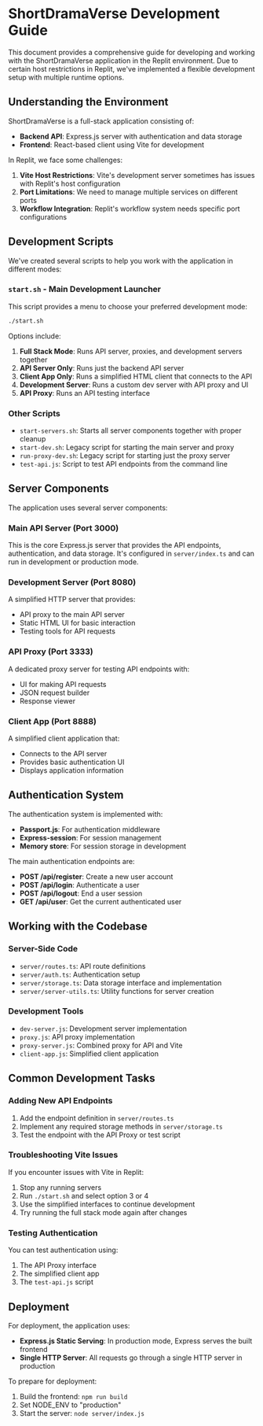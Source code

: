 # ShortDramaVerse Development Guide

This document provides a comprehensive guide for developing and working with the ShortDramaVerse application in the Replit environment. Due to certain host restrictions in Replit, we've implemented a flexible development setup with multiple runtime options.

## Understanding the Environment

ShortDramaVerse is a full-stack application consisting of:

- **Backend API**: Express.js server with authentication and data storage
- **Frontend**: React-based client using Vite for development

In Replit, we face some challenges:

1. **Vite Host Restrictions**: Vite's development server sometimes has issues with Replit's host configuration
2. **Port Limitations**: We need to manage multiple services on different ports
3. **Workflow Integration**: Replit's workflow system needs specific port configurations

## Development Scripts

We've created several scripts to help you work with the application in different modes:

### `start.sh` - Main Development Launcher

This script provides a menu to choose your preferred development mode:

```bash
./start.sh
```

Options include:

1. **Full Stack Mode**: Runs API server, proxies, and development servers together
2. **API Server Only**: Runs just the backend API server
3. **Client App Only**: Runs a simplified HTML client that connects to the API
4. **Development Server**: Runs a custom dev server with API proxy and UI
5. **API Proxy**: Runs an API testing interface

### Other Scripts

- `start-servers.sh`: Starts all server components together with proper cleanup
- `start-dev.sh`: Legacy script for starting the main server and proxy
- `run-proxy-dev.sh`: Legacy script for starting just the proxy server
- `test-api.js`: Script to test API endpoints from the command line

## Server Components

The application uses several server components:

### Main API Server (Port 3000)

This is the core Express.js server that provides the API endpoints, authentication, and data storage. It's configured in `server/index.ts` and can run in development or production mode.

### Development Server (Port 8080)

A simplified HTTP server that provides:
- API proxy to the main API server
- Static HTML UI for basic interaction
- Testing tools for API requests

### API Proxy (Port 3333)

A dedicated proxy server for testing API endpoints with:
- UI for making API requests
- JSON request builder
- Response viewer

### Client App (Port 8888)

A simplified client application that:
- Connects to the API server
- Provides basic authentication UI
- Displays application information

## Authentication System

The authentication system is implemented with:

- **Passport.js**: For authentication middleware
- **Express-session**: For session management
- **Memory store**: For session storage in development

The main authentication endpoints are:

- **POST /api/register**: Create a new user account
- **POST /api/login**: Authenticate a user
- **POST /api/logout**: End a user session
- **GET /api/user**: Get the current authenticated user

## Working with the Codebase

### Server-Side Code

- `server/routes.ts`: API route definitions
- `server/auth.ts`: Authentication setup
- `server/storage.ts`: Data storage interface and implementation
- `server/server-utils.ts`: Utility functions for server creation

### Development Tools

- `dev-server.js`: Development server implementation
- `proxy.js`: API proxy implementation
- `proxy-server.js`: Combined proxy for API and Vite
- `client-app.js`: Simplified client application

## Common Development Tasks

### Adding New API Endpoints

1. Add the endpoint definition in `server/routes.ts`
2. Implement any required storage methods in `server/storage.ts`
3. Test the endpoint with the API Proxy or test script

### Troubleshooting Vite Issues

If you encounter issues with Vite in Replit:

1. Stop any running servers
2. Run `./start.sh` and select option 3 or 4
3. Use the simplified interfaces to continue development
4. Try running the full stack mode again after changes

### Testing Authentication

You can test authentication using:

1. The API Proxy interface
2. The simplified client app
3. The `test-api.js` script

## Deployment

For deployment, the application uses:

- **Express.js Static Serving**: In production mode, Express serves the built frontend
- **Single HTTP Server**: All requests go through a single HTTP server in production

To prepare for deployment:

1. Build the frontend: `npm run build`
2. Set NODE_ENV to "production"
3. Start the server: `node server/index.js`